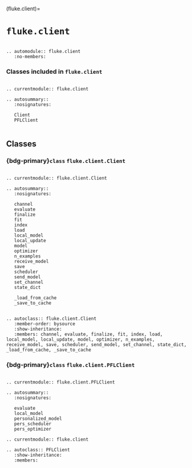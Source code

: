 (fluke.client)=

# ``fluke.client``

```{eval-rst}

.. automodule:: fluke.client
   :no-members:

```

<h3>

Classes included in ``fluke.client``

</h3>

```{eval-rst}

.. currentmodule:: fluke.client

.. autosummary::
   :nosignatures:

   Client
   PFLClient
   
```

## Classes

<h3>

{bdg-primary}`class` ``fluke.client.Client``

</h3>


```{eval-rst}

.. currentmodule:: fluke.client.Client

.. autosummary:: 
   :nosignatures:

   channel
   evaluate
   finalize
   fit
   index
   load
   local_model
   local_update
   model
   optimizer
   n_examples
   receive_model
   save
   scheduler
   send_model
   set_channel
   state_dict

   _load_from_cache
   _save_to_cache

```

```{eval-rst}

.. autoclass:: fluke.client.Client
   :member-order: bysource
   :show-inheritance:
   :members: channel, evaluate, finalize, fit, index, load, local_model, local_update, model, optimizer, n_examples, receive_model, save, scheduler, send_model, set_channel, state_dict, _load_from_cache, _save_to_cache

```

<h3>

{bdg-primary}`class` ``fluke.client.PFLClient``

</h3>


```{eval-rst}

.. currentmodule:: fluke.client.PFLClient

.. autosummary:: 
   :nosignatures:

   evaluate
   local_model
   personalized_model
   pers_scheduler
   pers_optimizer

.. currentmodule:: fluke.client

.. autoclass:: PFLClient
   :show-inheritance:
   :members:

```
